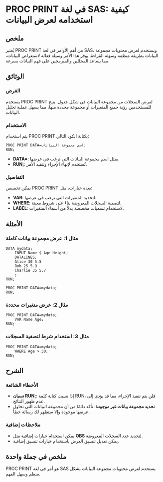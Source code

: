<!--
Meta Description: # PROC PRINT في لغة SAS: كيفية استخدامه لعرض البيانات ## ملخص يُعتبر PROC PRINT من أهم الأوامر في لغة SAS، ويستخدم لعرض محتويات مجموعة البيانات بطريقة...
Meta Keywords: proc, print, البيانات, مجموعة, run
-->

# PROC PRINT في لغة SAS: كيفية استخدامه لعرض البيانات

## ملخص
يُعتبر PROC PRINT من أهم الأوامر في لغة SAS، ويستخدم لعرض محتويات مجموعة البيانات بطريقة منظمة وسهلة القراءة. يوفر هذا الأمر وسيلة فعالة لاستعراض البيانات، مما يساعد المحللين والمبرمجين على فهم البيانات بسرعة.

## الوثائق
### الغرض
يستخدم PROC PRINT لعرض السجلات من مجموعة البيانات في شكل جدول. يتيح للمستخدمين رؤية جميع المتغيرات أو مجموعة محددة منها، مما يسهل عملية تحليل البيانات.

### الاستخدام
يتم استخدام PROC PRINT بكتابة الكود التالي:

```sas
PROC PRINT DATA=اسم مجموعة البيانات;
RUN;
```

- **DATA=**: يمثل اسم مجموعة البيانات التي ترغب في عرضها.
- **RUN;**: تُستخدم لإنهاء الإجراء وتنفيذ الأمر.

### التفاصيل
يمكن تخصيص PROC PRINT بعدة خيارات، مثل:
- **VAR**: لتحديد المتغيرات التي ترغب في عرضها.
- **WHERE**: لتصفية السجلات المعروضة بناءً على شروط معينة.
- **LABEL**: لاستخدام تسميات مخصصة بدلاً من أسماء المتغيرات.

## الأمثلة
### مثال 1: عرض مجموعة بيانات كاملة
```sas
DATA mydata;
    INPUT Name $ Age Height;
    DATALINES;
    Alice 30 5.5
    Bob 25 5.9
    Charlie 35 5.7
    ;
RUN;

PROC PRINT DATA=mydata;
RUN;
```

### مثال 2: عرض متغيرات محددة
```sas
PROC PRINT DATA=mydata;
    VAR Name Age;
RUN;
```

### مثال 3: استخدام شرط لتصفية السجلات
```sas
PROC PRINT DATA=mydata;
    WHERE Age > 30;
RUN;
```

## الشرح
### الأخطاء الشائعة
- **نسيان RUN;**: إذا نسيت كتابة كلمة RUN، فلن يتم تنفيذ الإجراء، مما قد يؤدي إلى عدم ظهور النتائج.
- **تحديد مجموعة بيانات غير موجودة**: تأكد دائمًا من أن مجموعة البيانات التي تحاول عرضها موجودة وإلا ستظهر لك رسالة خطأ.

### ملاحظات إضافية
- يمكن استخدام خيارات إضافية مثل **OBS** لتحديد عدد السجلات المعروضة.
- يمكن تعديل تنسيق العرض باستخدام خيارات تنسيق إضافية.

## ملخص في جملة واحدة
PROC PRINT هو أمر في لغة SAS يستخدم لعرض محتويات مجموعة البيانات بشكل منظم وسهل الفهم.